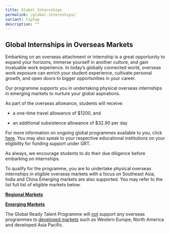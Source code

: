 ```yaml
---
title: Global Internships
permalink: /global-internships/
variant: tiptap
description: ""
---
```

<h2>Global Internships in Overseas Markets</h2>
<p></p>
<p>Embarking on an overseas attachment or internship is a great opportunity
to expand your horizons, immerse yourself in another culture, and gain
invaluable work experience. In today’s globally connected world, overseas
work exposure can enrich your student experience, cultivate personal growth,
and open doors to bigger opportunities in your career.</p>
<p>Our programme supports you in undertaking physical overseas internships
in emerging markets to nurture your global aspirations.</p>
<p>As part of the overseas allowance, students will receive:</p>
<ul data-tight="true" class="tight">
<li>
<p>a one-time travel allowance of $1200, and</p>
</li>
<li>
<p>an additional subsistence allowance of $32.90 per day</p>
</li>
</ul>
<p>For more information on ongoing global programmes available to you, click
<a href="https://staging.d8cu29s1ycaje.amplifyapp.com/ongoing-global-programmes/" rel="noopener noreferrer nofollow" target="_blank">here</a>. You may also speak to your respective educational institutions
on your eligibility for funding support under GRT.</p>
<p>As always, we encourage students to do their due diligence before embarking
on internships.</p>
<p>To qualify for the programme, you are to undertake physical overseas internships
in eligible overseas markets with a focus on Southeast Asia, India and
China Emerging markets are also supported. You may refer to the list full
list of eligible markets below.</p>
<p><strong><u>Regional Markets</u></strong>
</p>
<p></p>
<p><strong><u>Emerging Markets</u></strong>
</p>
<p></p>
<p>The Global Ready Talent Programme will <u>not</u> support any overseas programmes
to <u>developed markets</u> such as Western Europe, North America and developed
Asia Pacific.</p>
<p></p>
